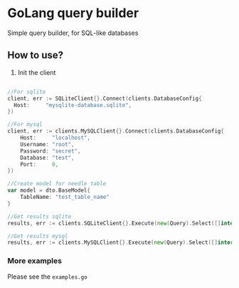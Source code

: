 # GoLang query builder
Simple query builder, for SQL-like databases

## How to use?
1. Init the client
```go

//For sqlite
client, err := SQLiteClient{}.Connect(clients.DatabaseConfig{
  Host:     "mysqlite-database.sqlite",
})

//For mysql
client, err := clients.MySQLClient{}.Connect(clients.DatabaseConfig{
    Host:     "localhost",
    Username: "root",
    Password: "secret",
    Database: "test",
    Port:     0,
})

//Create model for needle table
var model = dto.BaseModel{
    TableName: "test_table_name"
}

//Get results sqlite
results, err := clients.SQLiteClient{}.Execute(new(Query).Select([]interface{}{"col1", "col2"}).From(&model))

//Get results mysql
results, err := clients.MySQLClient{}.Execute(new(Query).Select([]interface{}{"col1", "col2"}).From(&model))
```

### More examples
Please see the `examples.go`